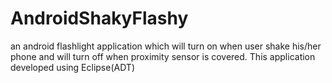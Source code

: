 AndroidShakyFlashy
==================

an android flashlight application which will turn on when user shake his/her phone and will turn off when proximity sensor is covered. This application developed using Eclipse(ADT)
